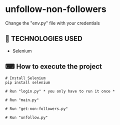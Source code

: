 # unfollow-non-followers

Change the "env.py" file with your credentials

## 🚀 TECHNOLOGIES USED

- Selenium

## ⌨ How to execute the project
```
# Install Selenium
pip install selenium

# Run "login.py" * you only have to run it once * 

# Run "main.py"

# Run "get-non-followers.py"

# Run "unfollow.py"
